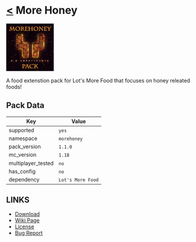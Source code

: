 # [<](../README.md) More Honey

![alt](pack.png)

A food extenstion pack for Lot's More Food that focuses on honey releated foods!

## Pack Data

| Key                | Value             |
| ------------------ | ----------------- |
| supported          | `yes`             |
| namespace          | `morehoney`       |
| pack_version       | `1.1.0 `          |
| mc_version         | `1.18`            |
| multiplayer_tested | `no`              |
| has_config         | `no`              |
| dependency         | `Lot's More Food` |

## LINKS

-   [Download](DOWNLOAD)
-   [Wiki Page](https://github.com/legopitstop/Datapacks/wiki/morehoney)
-   [License](https://legopitstop.weebly.com/license.html)
-   [Bug Report](https://github.com/legopitstop/Datapacks/issues)
